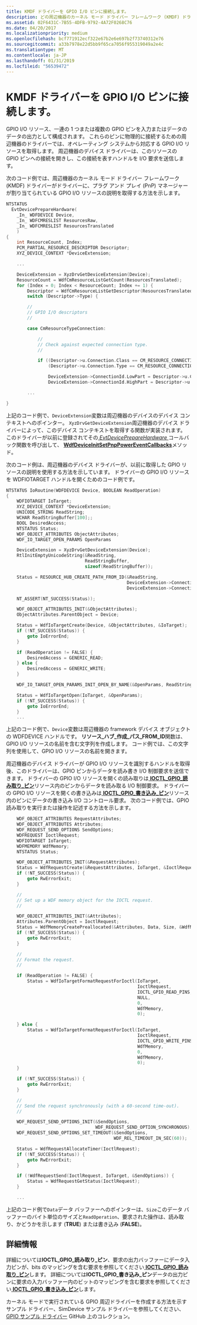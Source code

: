 ```yaml
---
title: KMDF ドライバーを GPIO I/O ピンに接続します。
description: どの周辺機器のカーネル モード ドライバー フレームワーク (KMDF) ドライバーでは、GPIO I/O リソースの説明を取得できます。
ms.assetid: 02F6431C-7B55-4DFB-9792-4A72F0268C76
ms.date: 04/20/2017
ms.localizationpriority: medium
ms.openlocfilehash: bcf771912ecf322e67b2e6e697b2f73740312e76
ms.sourcegitcommit: a33b7978e22d5bb9f65ca7056f955319049a2e4c
ms.translationtype: MT
ms.contentlocale: ja-JP
ms.lasthandoff: 01/31/2019
ms.locfileid: "56539472"
---
```

# <a name="connecting-a-kmdf-driver-to-gpio-io-pins"></a>KMDF ドライバーを GPIO I/O ピンに接続します。


GPIO I/O リソース、一連の 1 つまたは複数の GPIO ピンを入力またはデータのデータの出力として構成されます。 これらのピンに物理的に接続するための周辺機器のドライバーでは、オペレーティング システムから対応する GPIO I/O リソースを取得します。 周辺機器のデバイス ドライバーは、このリソースの GPIO ピンへの接続を開きし、この接続を表すハンドルを I/O 要求を送信します。

次のコード例では、周辺機器のカーネル モード ドライバー フレームワーク (KMDF) ドライバーがドライバーに、プラグ アンド プレイ (PnP) マネージャーが割り当てられている GPIO I/O リソースの説明を取得する方法を示します。

```cpp
NTSTATUS
  EvtDevicePrepareHardware(
    _In_ WDFDEVICE Device,
    _In_ WDFCMRESLIST ResourcesRaw,
    _In_ WDFCMRESLIST ResourcesTranslated
    )
{
    int ResourceCount, Index;
    PCM_PARTIAL_RESOURCE_DESCRIPTOR Descriptor;
    XYZ_DEVICE_CONTEXT *DeviceExtension;

    ...

    DeviceExtension = XyzDrvGetDeviceExtension(Device);
    ResourceCount = WdfCmResourceListGetCount(ResourcesTranslated);
    for (Index = 0; Index < ResourceCount; Index += 1) {
        Descriptor = WdfCmResourceListGetDescriptor(ResourcesTranslated, Index);
        switch (Descriptor->Type) {

        //
        // GPIO I/O descriptors
        //

        case CmResourceTypeConnection:

            //
            // Check against expected connection type.
            //

            if ((Descriptor->u.Connection.Class == CM_RESOURCE_CONNECTION_CLASS_GPIO) &&
                (Descriptor->u.Connection.Type == CM_RESOURCE_CONNECTION_TYPE_GPIO_IO)) {

                DeviceExtension->ConnectionId.LowPart = Descriptor->u.Connection.IdLowPart;
                DeviceExtension->ConnectionId.HighPart = Descriptor->u.Connection.IdHighPart;

        ...

}
```

上記のコード例で、`DeviceExtension`変数は周辺機器のデバイスのデバイス コンテキストへのポインター。 `XyzDrvGetDeviceExtension`周辺機器のデバイス ドライバーによって、このデバイス コンテキストを取得する関数が実装されます。 このドライバーが以前に登録されてその[ *EvtDevicePrepareHardware* ](https://msdn.microsoft.com/library/windows/hardware/ff540880)コールバック関数を呼び出して、 [ **WdfDeviceInitSetPnpPowerEventCallbacks**](https://msdn.microsoft.com/library/windows/hardware/ff546135)メソッド。

次のコード例は、周辺機器のデバイス ドライバーが、以前に取得した GPIO リソースの説明を使用する方法を示しています。 ドライバーの GPIO I/O リソースを WDFIOTARGET ハンドルを開くためのコード例です。

```cpp
NTSTATUS IoRoutine(WDFDEVICE Device, BOOLEAN ReadOperation) 
{
    WDFIOTARGET IoTarget;
    XYZ_DEVICE_CONTEXT *DeviceExtension;
    UNICODE_STRING ReadString;
    WCHAR ReadStringBuffer[100];;
    BOOL DesiredAccess;
    NTSTATUS Status;
    WDF_OBJECT_ATTRIBUTES ObjectAttributes;
    WDF_IO_TARGET_OPEN_PARAMS OpenParams

    DeviceExtension = XyzDrvGetDeviceExtension(Device);
    RtlInitEmptyUnicodeString(&ReadString,
                              ReadStringBuffer,
                              sizeof(ReadStringBuffer));

    Status = RESOURCE_HUB_CREATE_PATH_FROM_ID(&ReadString,
                                              DeviceExtension->ConnectionId.LowPart,
                                              DeviceExtension->ConnectionId.HighPart);

    NT_ASSERT(NT_SUCCESS(Status));

    WDF_OBJECT_ATTRIBUTES_INIT(&ObjectAttributes);
    ObjectAttributes.ParentObject = Device;

    Status = WdfIoTargetCreate(Device, &ObjectAttributes, &IoTarget);
    if (!NT_SUCCESS(Status)) {
        goto IoErrorEnd;
    }   

    if (ReadOperation != FALSE) {
        DesiredAccess = GENERIC_READ;
    } else {
        DesiredAccess = GENERIC_WRITE;
    }

    WDF_IO_TARGET_OPEN_PARAMS_INIT_OPEN_BY_NAME(&OpenParams, ReadString, DesiredAccess);

    Status = WdfIoTargetOpen(IoTarget, &OpenParams);
    if (!NT_SUCCESS(Status)) {
        goto IoErrorEnd;
    }
    ...
```

上記のコード例で、`Device`変数は周辺機器の framework デバイス オブジェクトの WDFDEVICE ハンドルです。 **リソース\_ハブ\_作成\_パス\_FROM\_ID**関数は、GPIO I/O リソースの名前を含む文字列を作成します。 コード例では、この文字列を使用して、GPIO I/O リソースの名前を開きます。

周辺機器のデバイス ドライバーが GPIO I/O リソースを識別するハンドルを取得後、このドライバーは、GPIO ピンからデータを読み書き I/O 制御要求を送信できます。 ドライバーの GPIO I/O リソースを開くの読み取りは[ **IOCTL\_GPIO\_読み取り\_ピン**](https://msdn.microsoft.com/library/windows/hardware/hh406483)リソース内のピンからデータを読み取る I/O 制御要求。 ドライバーの GPIO I/O リソースを開くの書き込みは[ **IOCTL\_GPIO\_書き込み\_ピン**](https://msdn.microsoft.com/library/windows/hardware/hh406487)リソース内のピンにデータの書き込み I/O コントロール要求。 次のコード例では、GPIO 読み取りを実行または操作を記述する方法を示します。

```cpp
    WDF_OBJECT_ATTRIBUTES RequestAttributes;
    WDF_OBJECT_ATTRIBUTES Attributes;
    WDF_REQUEST_SEND_OPTIONS SendOptions;
    WDFREQUEST IoctlRequest;
    WDFIOTARGET IoTarget;
    WDFMEMORY WdfMemory;
    NTSTATUS Status;

    WDF_OBJECT_ATTRIBUTES_INIT(&RequestAttributes);
    Status = WdfRequestCreate(&RequestAttributes, IoTarget, &IoctlRequest);
    if (!NT_SUCCESS(Status)) {
        goto RwErrorExit;
    }

    //
    // Set up a WDF memory object for the IOCTL request.
    //

    WDF_OBJECT_ATTRIBUTES_INIT(&Attributes);
    Attributes.ParentObject = IoctlRequest;
    Status = WdfMemoryCreatePreallocated(&Attributes, Data, Size, &WdfMemory);
    if (!NT_SUCCESS(Status)) {
        goto RwErrorExit;
    }

    //
    // Format the request.
    //

    if (ReadOperation != FALSE) {
        Status = WdfIoTargetFormatRequestForIoctl(IoTarget,
                                                  IoctlRequest,
                                                  IOCTL_GPIO_READ_PINS,
                                                  NULL,
                                                  0,
                                                  WdfMemory,
                                                  0);

    } else {
        Status = WdfIoTargetFormatRequestForIoctl(IoTarget,
                                                  IoctlRequest,
                                                  IOCTL_GPIO_WRITE_PINS,
                                                  WdfMemory,
                                                  0,
                                                  WdfMemory,
                                                  0);
    }

    if (!NT_SUCCESS(Status)) {
        goto RwErrorExit;
    }

    //
    // Send the request synchronously (with a 60-second time-out).
    //

    WDF_REQUEST_SEND_OPTIONS_INIT(&SendOptions,
                                  WDF_REQUEST_SEND_OPTION_SYNCHRONOUS);
    WDF_REQUEST_SEND_OPTIONS_SET_TIMEOUT(&SendOptions,
                                         WDF_REL_TIMEOUT_IN_SEC(60));

    Status = WdfRequestAllocateTimer(IoctlRequest);
    if (!NT_SUCCESS(Status)) {
        goto RwErrorExit;
    }

    if (!WdfRequestSend(IoctlRequest, IoTarget, &SendOptions)) {
        Status = WdfRequestGetStatus(IoctlRequest);
    }

    ...
```

上記のコード例で`Data`データ バッファーへのポインターは、`Size`このデータ バッファーのバイト単位のサイズと`ReadOperation`、要求された操作は、読み取り、かどうかを示します (**TRUE**) または書き込み (**FALSE**)。

## <a name="for-more-information"></a>詳細情報


詳細については**IOCTL\_GPIO\_読み取り\_ピン**、要求の出力バッファーにデータ入力ピンが、bits のマッピングを含む要求を参照してください[ **IOCTL\_GPIO\_読み取り\_ピン**](https://msdn.microsoft.com/library/windows/hardware/hh406483)します。 詳細については**IOCTL\_GPIO\_書き込み\_ピン**データの出力ピンに要求の入力バッファー内のビットのマッピングを含む要求を参照してください[ **IOCTL\_GPIO\_書き込み\_ピン**](https://msdn.microsoft.com/library/windows/hardware/hh406487)します。

カーネル モードで実行されている GPIO 周辺ドライバーを作成する方法を示すサンプル ドライバー、SimDevice サンプル ドライバーを参照してください、 [GPIO サンプル ドライバー](https://go.microsoft.com/fwlink/p/?LinkId=616032) GitHub 上のコレクション。

 

 




